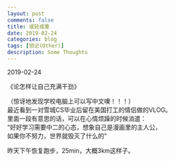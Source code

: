 ```yaml
---
layout: post
comments: false
title: 或轻或重
date: 2019-02-24
categories: blog
tags: [琐记(Other)]
description: Some Thoughts
---
```


2019-02-24

《论怎样让自己充满干劲》

（惊讶地发现学校电脑上可以写中文噢！！！）  
最近看到一对雪城CS毕业后留在美国打工的情侣做的VLOG。  
里面一段有意思的话，可以在心情烦躁的时候消遣：  
“好好学习需要中二的心态，想象自己是漫画里的主人公，  
如果你不努力，世界就毁灭了什么的”

昨天下午恢复跑步，25min，大概3km这样子。
